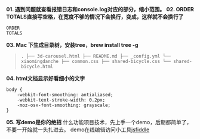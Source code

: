 **01. 遇到问题就查看报错日志和console.log对应的部分，缩小范围。**
**02. ORDER TOTALS直接写空格，在宽度不够的情况下会换行，变成，这样就不会换行了**
```
ORDER
TOTALS
```
**03. Mac 下生成目录树，安装tree，brew install tree -g** 
>`
.
├── 3d-carousel.html
├── README.md
├── _config.yml
└── xiaomingdanche
    ├── common.css
    ├── shared-bicycle.css
    └── shared-bicycle.html
`

**04. html文档显示好看细小的文字** 
```
body {
    -webkit-font-smoothing: antialiased;
    -webkit-text-stroke-width: 0.2px;
    -moz-osx-font-smoothing: grayscale;
}
```

**05. 写demo是你的绝招** 
什么功能项目技术，先上手一个demo，后期都简单了，不要一开始就一头扎进去。
demo在线编辑访问小工具[jsfiddle](https://jsfiddle.net/user/lianmingtang/fiddles/)
